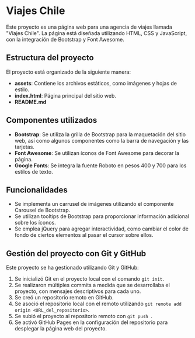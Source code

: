 # Viajes Chile

Este proyecto es una página web para una agencia de viajes llamada "Viajes Chile". La página está diseñada utilizando HTML, CSS y JavaScript, con la integración de Bootstrap y Font Awesome.

## Estructura del proyecto

El proyecto está organizado de la siguiente manera:

- **assets**: Contiene los archivos estáticos, como imágenes y hojas de estilo.
- **index.html**: Página principal del sitio web.
- **README.md**

## Componentes utilizados

- **Bootstrap**: Se utiliza la grilla de Bootstrap para la maquetación del sitio web, así como algunos componentes como la barra de navegación y las tarjetas.
- **Font Awesome**: Se utilizan íconos de Font Awesome para decorar la página.
- **Google Fonts**: Se integra la fuente Roboto en pesos 400 y 700 para los estilos de texto.

## Funcionalidades

- Se implementa un carrusel de imágenes utilizando el componente Carousel de Bootstrap.
- Se utilizan tooltips de Bootstrap para proporcionar información adicional sobre los íconos.
- Se emplea jQuery para agregar interactividad, como cambiar el color de fondo de ciertos elementos al pasar el cursor sobre ellos.

## Gestión del proyecto con Git y GitHub

Este proyecto se ha gestionado utilizando Git y GitHub:

1. Se inicializó Git en el proyecto local con el comando `git init`.
2. Se realizaron múltiples commits a medida que se desarrollaba el proyecto, con mensajes descriptivos para cada uno.
3. Se creó un repositorio remoto en GitHub.
4. Se asoció el repositorio local con el remoto utilizando `git remote add origin <URL_del_repositorio>`.
5. Se subió el proyecto al repositorio remoto con `git push `.
6. Se activó GitHub Pages en la configuración del repositorio para desplegar la página web del proyecto.

